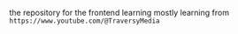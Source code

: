the repository for the frontend learning
mostly learning from `https://www.youtube.com/@TraversyMedia`
